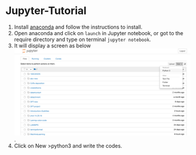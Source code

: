 # Jupyter-Tutorial
1. Install [anaconda](https://www.anaconda.com/download) and follow the instructions to install.
2. Open anaconda and click on `launch` in Jupyter notebook, or got to the require directory and type on terminal `jupyter notebook`. 
3. It will display a screen as below ![screen](jupyter.png). 
3. Click on New >python3 and write the codes.

